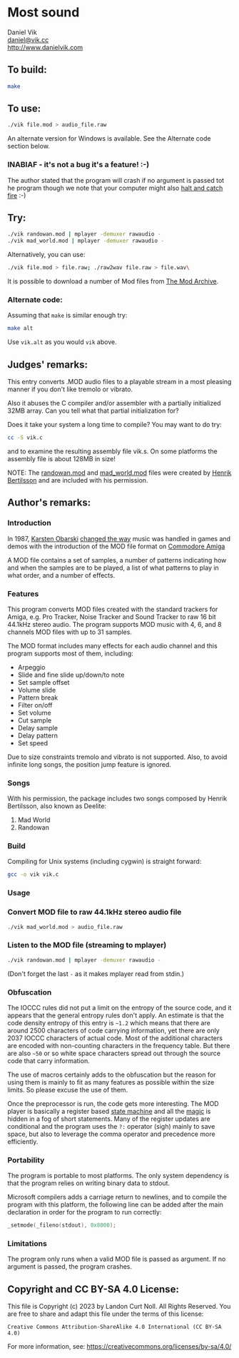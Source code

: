 # Most sound

Daniel Vik\
<daniel@vik.cc>\
<http://www.danielvik.com>


## To build:

```sh
make
```


## To use:

```sh
./vik file.mod > audio_file.raw
```

An alternate version for Windows is available. See the Alternate code section
below.

### INABIAF - it's not a bug it's a feature! :-)

The author stated that the program will crash if no argument is passed tot he
program though we note that your computer might also [halt and catch
fire](https://en.wikipedia.org/wiki/Halt_and_Catch_Fire_(computing)) :-)


## Try:

```sh
./vik randowan.mod | mplayer -demuxer rawaudio -
./vik mad_world.mod | mplayer -demuxer rawaudio -
```

Alternatively, you can use:

```sh
./vik file.mod > file.raw; ./raw2wav file.raw > file.wav\
```

It is possible to download a number of Mod files from [The Mod
Archive](http://modarchive.org).


### Alternate code:

Assuming that `make` is similar enough try:

```sh
make alt

```

Use `vik.alt` as you would `vik` above.


## Judges' remarks:

This entry converts .MOD audio files to a playable stream
in a most pleasing manner if you don't like tremolo or vibrato.

Also it abuses the C compiler and/or assembler with a partially
initialized 32MB array. Can you tell what that partial
initialization for?

Does it take your system a long time to compile?  You may want to do try:

```sh
cc -S vik.c
```

and to examine the resulting assembly file vik.s.  On some platforms
the assembly file is about 128MB in size!

NOTE: The [randowan.mod](randowan.mod) and [mad_world.mod](mad_world.mod) files were
created by [Henrik Bertilsson](http://www.translucentboy.com) and are included
with his permission.


## Author's remarks:

### Introduction

In 1987, [Karsten
Obarski](http://www.vgmpf.com/Wiki/index.php?title=Karsten_Obarski) [changed the
way](https://en.wikipedia.org/wiki/Ultimate_Soundtracker) music was handled in games and
demos with the introduction of the MOD file format on [Commodore
Amiga](https://en.wikipedia.org/wiki/Amiga)

A MOD file contains a set of samples, a number of patterns indicating how and
when the samples are to be played, a list of what patterns to play in what
order, and a number of effects.

### Features

This program converts MOD files created  with the standard trackers for
Amiga, e.g. Pro Tracker, Noise Tracker and Sound Tracker to raw 16 bit
44.1kHz stereo audio. The program supports MOD music with 4, 6, and 8
channels MOD files with up to 31 samples.

The MOD format includes many effects for each audio channel and this
program supports most of them, including:

* Arpeggio
* Slide and fine slide up/down/to note
* Set sample offset
* Volume slide
* Pattern break
* Filter on/off
* Set volume
* Cut sample
* Delay sample
* Delay pattern
* Set speed

Due to size constraints tremolo and vibrato is not supported. Also, to
avoid infinite long songs, the position jump feature is ignored.

### Songs

With his permission, the package includes two songs composed by Henrik
Bertilsson, also known as Deelite:

1. Mad World
2. Randowan


### Build

Compiling for Unix systems (including cygwin) is straight forward:

```sh
gcc -o vik vik.c
```

### Usage

### Convert MOD file to raw 44.1kHz stereo audio file

```sh
./vik mad_world.mod > audio_file.raw
```

### Listen to the MOD file (streaming to mplayer)

```sh
./vik randowan.mod | mplayer -demuxer rawaudio -
```

(Don't forget the last `-` as it makes mplayer read from stdin.)

### Obfuscation

The IOCCC rules did not put a limit on the entropy of the source code,
and it appears that the general entropy rules don't apply. An estimate
is that the code density entropy of this entry is `~1.2` which means that
there are around 2500 characters of code carrying information, yet there
are only 2037 IOCCC characters of actual code. Most of the additional
characters are encoded with non-counting characters in the frequency
table. But there are also `~50` or so white space characters spread out
through the source code that carry information.

The use of macros certainly adds to the obfuscation but the reason for
using them is mainly to fit as many features as possible within the size
limits. So please excuse the use of them.

Once the preprocessor is run, the code gets more interesting. The MOD player is
basically a register based [state
machine](https://en.wikipedia.org/wiki/Finite-state_machine) and all the
[magic][] is hidden in a fog of short statements. Many of the register updates
are conditional and the program uses the `?:` operator (sigh) mainly to save
space, but also to leverage the comma operator and precedence more efficiently.

[magic]: https://en.wikipedia.org/wiki/Magic_(programming)#Variants

### Portability

The program is portable to most platforms. The only system dependency is
that the program relies on writing binary data to stdout.

Microsoft compilers adds a carriage return to newlines, and to compile
the program with this platform, the following line can be added after
the main declaration in order for the program to run correctly:

```c
_setmode(_fileno(stdout), 0x8000);
```

### Limitations

The program only runs when a valid MOD file is passed as argument. If
no argument is passed, the program crashes.


## Copyright and CC BY-SA 4.0 License:

This file is Copyright (c) 2023 by Landon Curt Noll.  All Rights Reserved.
You are free to share and adapt this file under the terms of this license:

    Creative Commons Attribution-ShareAlike 4.0 International (CC BY-SA 4.0)

For more information, see: https://creativecommons.org/licenses/by-sa/4.0/
